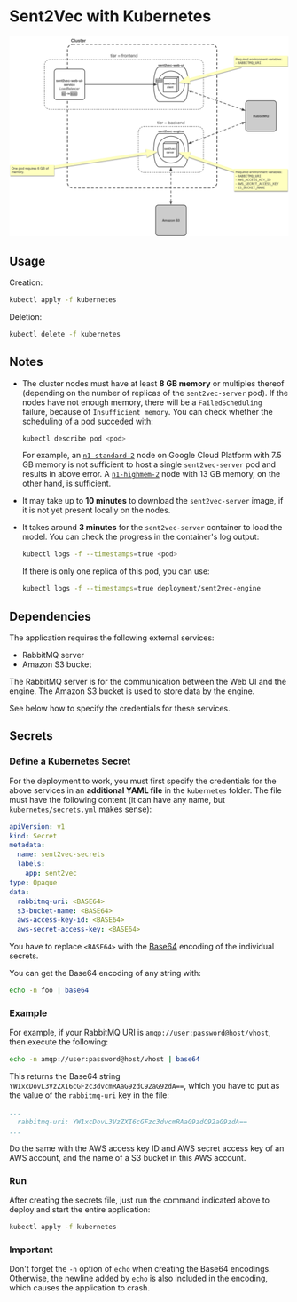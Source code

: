 # Sent2Vec with Kubernetes

![](arch.png)

## Usage

Creation:

~~~bash
kubectl apply -f kubernetes
~~~

Deletion:

~~~bash
kubectl delete -f kubernetes
~~~

## Notes

- The cluster nodes must have at least **8 GB memory** or multiples thereof (depending on the number of replicas of the `sent2vec-server` pod). If the nodes have not enough memory, there will be a `FailedScheduling` failure, because of `Insufficient memory`. You can check whether the scheduling of a pod succeded with:

    ~~~bash
    kubectl describe pod <pod>
    ~~~

    For example, an [`n1-standard-2`](https://cloud.google.com/compute/docs/machine-types#standard_machine_types) node on Google Cloud Platform with 7.5 GB memory is not sufficient to host a single `sent2vec-server` pod and results in above error. A [`n1-highmem-2`](https://cloud.google.com/compute/docs/machine-types#highmem) node with 13 GB memory, on the other hand, is sufficient.

- It may take up to **10 minutes** to download the `sent2vec-server` image, if it is not yet present locally on the nodes. 
- It takes around **3 minutes** for the `sent2vec-server` container to load the model. You can check the progress in the container's log output:

    ~~~bash
    kubectl logs -f --timestamps=true <pod>
    ~~~

    If there is only one replica of this pod, you can use:

    ~~~bash
    kubectl logs -f --timestamps=true deployment/sent2vec-engine
    ~~~

## Dependencies

The application requires the following external services:

- RabbitMQ server
- Amazon S3 bucket

The RabbitMQ server is for the communication between the Web UI and the engine. The Amazon S3 bucket is used to store data by the engine.

See below how to specify the credentials for these services.

## Secrets

### Define a Kubernetes Secret

For the deployment to work, you must first specify the credentials for the above services in an **additional YAML file** in the `kubernetes` folder. The file must have the following content (it can have any name, but `kubernetes/secrets.yml` makes sense):

~~~yaml
apiVersion: v1
kind: Secret
metadata:
  name: sent2vec-secrets
  labels:
    app: sent2vec
type: Opaque
data:
  rabbitmq-uri: <BASE64>
  s3-bucket-name: <BASE64>
  aws-access-key-id: <BASE64>
  aws-secret-access-key: <BASE64>
~~~

You have to replace `<BASE64>` with the [Base64](https://en.wikipedia.org/wiki/Base64) encoding of the individual secrets.

You can get the Base64 encoding of any string with:

~~~bash
echo -n foo | base64
~~~

### Example

For example, if your RabbitMQ URI is `amqp://user:password@host/vhost`, then execute the following:

~~~bash
echo -n amqp://user:password@host/vhost | base64
~~~

This returns the Base64 string `YW1xcDovL3VzZXI6cGFzc3dvcmRAaG9zdC92aG9zdA==`, which you have to put as the value of the `rabbitmq-uri` key in the file:

~~~yaml
...
  rabbitmq-uri: YW1xcDovL3VzZXI6cGFzc3dvcmRAaG9zdC92aG9zdA==
...
~~~

Do the same with the AWS access key ID and AWS secret access key of an AWS account, and the name of a S3 bucket in this AWS account.

### Run

After creating the secrets file, just run the command indicated above to deploy and start the entire application:

~~~bash
kubectl apply -f kubernetes
~~~

### Important

Don't forget the `-n` option of `echo` when creating the Base64 encodings. Otherwise, the newline added by `echo` is also included in the encoding, which causes the application to crash.
